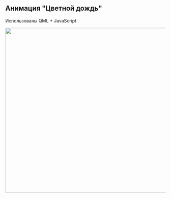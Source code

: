 ## Анимация "Цветной дождь"
Использованы QML + JavaScript


<p align="center" >
<img src="https://github.com/sergeyerofeev/rein/blob/master/image/image1.png" width="656" height="517"/>
</p>

